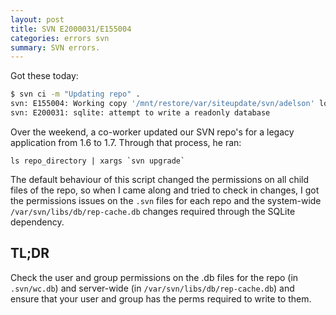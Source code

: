 ```yaml
---
layout: post 
title: SVN E2000031/E155004
categories: errors svn
summary: SVN errors.
---
```


Got these today:

```bash
$ svn ci -m "Updating repo" .
svn: E155004: Working copy '/mnt/restore/var/siteupdate/svn/adelson' locked
svn: E200031: sqlite: attempt to write a readonly database
```

Over the weekend, a co-worker updated our SVN repo's for a legacy application from 1.6 to 1.7. Through that process, he ran:

```ls repo_directory | xargs `svn upgrade` ```

The default behaviour of this script changed the permissions on all child files of the repo, so when I came along and tried to check in changes, I got the permissions issues on the `.svn` files for each repo and the system-wide `/var/svn/libs/db/rep-cache.db` changes required through the SQLite dependency.

TL;DR 
-----
Check the user and group permissions on the .db files for the repo (in `.svn/wc.db`) and server-wide (in `/var/svn/libs/db/rep-cache.db`) and ensure that your user and group has the perms required to write to them.
